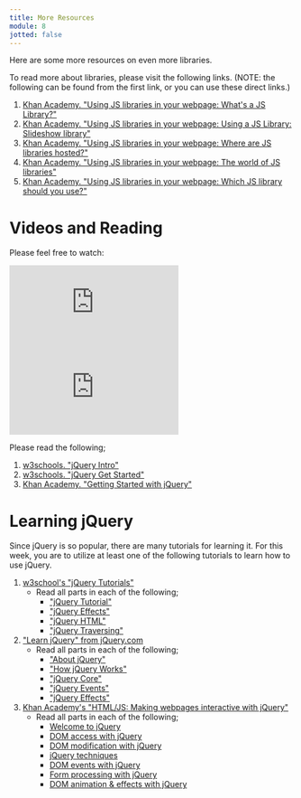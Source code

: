 ```yaml
---
title: More Resources
module: 8
jotted: false
---
```


Here are some more resources on even more libraries.

To read more about libraries, please visit the following links. (NOTE: the following can be found from the first link, or you can use these direct links.)

1. [Khan Academy. "Using JS libraries in your webpage: What's a JS Library?"](https://www.khanacademy.org/computing/computer-programming/html-css-js/using-js-libraries-in-your-webpage/a/whats-a-js-library)
2. [Khan Academy. "Using JS libraries in your webpage: Using a JS Library: Slideshow library"](https://www.khanacademy.org/computing/computer-programming/html-css-js/using-js-libraries-in-your-webpage/p/using-a-js-library-slideshow-library)
3. [Khan Academy. "Using JS libraries in your webpage: Where are JS libraries hosted?"](https://www.khanacademy.org/computing/computer-programming/html-css-js/using-js-libraries-in-your-webpage/a/where-are-js-libraries-hosted)
4. [Khan Academy. "Using JS libraries in your webpage: The world of JS libraries"](https://www.khanacademy.org/computing/computer-programming/html-css-js/using-js-libraries-in-your-webpage/a/the-world-of-js-libraries)
5. [Khan Academy. "Using JS libraries in your webpage: Which JS library should you use?"](https://www.khanacademy.org/computing/computer-programming/html-css-js/using-js-libraries-in-your-webpage/a/which-js-library-should-you-use)

# Videos and Reading

Please feel free to watch:

<div class="embed-responsive embed-responsive-16by9"><iframe class="embed-responsive-item" src="https://www.youtube.com/embed/4NYF_Y3rTbk" frameborder="0" allowfullscreen></iframe></div>


<div class="embed-responsive embed-responsive-16by9"><iframe class="embed-responsive-item" src="https://www.youtube.com/embed/T2mFyPxL-fU" frameborder="0" allowfullscreen></iframe></div>



Please read the following;

1. [w3schools. "jQuery Intro"](https://www.w3schools.com/jquery/jquery_intro.asp)
2. [w3schools. "jQuery Get Started"](https://www.w3schools.com/jquery/jquery_get_started.asp)
3. [Khan Academy. "Getting Started with jQuery"](https://www.khanacademy.org/computing/computer-programming/html-js-jquery/jquery-intro/p/getting-started-with-jquery)

# Learning jQuery

Since jQuery is so popular, there are many tutorials for learning it. For this week, you are to utilize at least one of the following tutorials to learn how to use jQuery.

1. [w3school's "jQuery Tutorials"](https://www.w3schools.com/jquery/default.asp)
    - Read all parts in each of the following;
        - ["jQuery Tutorial"](https://www.w3schools.com/jquery/default.asp)
        - ["jQuery Effects"](https://www.w3schools.com/jquery/jquery_hide_show.asp)
        - ["jQuery HTML"](https://www.w3schools.com/jquery/jquery_dom_get.asp)
        - ["jQuery Traversing"](https://www.w3schools.com/jquery/jquery_traversing.asp)
2. ["Learn jQuery" from jQuery.com](http://learn.jquery.com)
    - Read all parts in each of the following;
        - ["About jQuery"](http://learn.jquery.com/about-jquery/)
        - ["How jQuery Works"](http://learn.jquery.com/about-jquery/how-jquery-works/)
        - ["jQuery Core"](http://learn.jquery.com/using-jquery-core/)
        - ["jQuery Events"](http://learn.jquery.com/events/)
        - ["jQuery Effects"](http://learn.jquery.com/effects/)
3. [Khan Academy's "HTML/JS: Making webpages interactive with jQuery"](https://www.khanacademy.org/computing/computer-programming/html-js-jquery)
    - Read all parts in each of the following;
        - [Welcome to jQuery](https://www.khanacademy.org/computing/computer-programming/html-js-jquery/jquery-intro/v/jquery-meet-the-inventor)
        - [DOM access with jQuery](https://www.khanacademy.org/computing/computer-programming/html-js-jquery/jquery-dom-access/p/finding-elements-with-jquery)
        - [DOM modification with jQuery](https://www.khanacademy.org/computing/computer-programming/html-js-jquery/dom-modification-with-jquery/p/modifying-elements-with-jquery)
        - [jQuery techniques](https://www.khanacademy.org/computing/computer-programming/html-js-jquery/jquery-tools-techniques/p/jquery-collections-vs-dom-nodes)
        - [DOM events with jQuery](https://www.khanacademy.org/computing/computer-programming/html-js-jquery/dom-events-with-jquery/p/adding-event-listeners-with-jquery)
        - [Form processing with jQuery](https://www.khanacademy.org/computing/computer-programming/html-js-jquery/form-processing-jquery/a/process-forms-with-jquery-intro)
        - [DOM animation & effects with jQuery](https://www.khanacademy.org/computing/computer-programming/html-js-jquery/dom-animation-with-jquery/p/animating-visibility-with-jquery)

